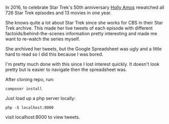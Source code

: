 In 2016, to celebrate Star Trek's 50th anniversary [Holly Amos](https://twitter.com/hollyamos22) rewatched all 726 Star Trek episodes and 13 movies in one year. 

She knows quite a lot about Star Trek since she works for CBS in their Star Trek archive. This made her live tweets of each episode with different factoids/behind-the-scenes information pretty interesting and made me want to re-watch the series myself. 

She archived her tweets, but the Google Spreadsheet was ugly and a little hard to read so I did this because I was bored.

I'm pretty much done with this since I lost interest quickly. It doesn't look pretty but is easier to navigate then the spreadsheet was.

After cloning repo, run:

``` composer install ```

Just load up a php server locally:

``` php -S localhost:8000 ```

visit localhost:8000 to view tweets.
